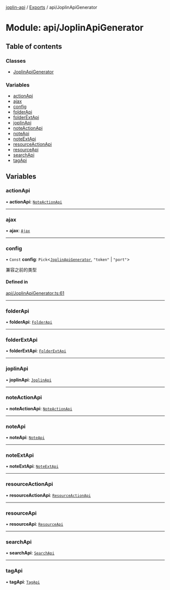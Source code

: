 [joplin-api](../README.md) / [Exports](../modules.md) / api/JoplinApiGenerator

# Module: api/JoplinApiGenerator

## Table of contents

### Classes

- [JoplinApiGenerator](../classes/api_JoplinApiGenerator.JoplinApiGenerator.md)

### Variables

- [actionApi](api_JoplinApiGenerator.md#actionapi)
- [ajax](api_JoplinApiGenerator.md#ajax)
- [config](api_JoplinApiGenerator.md#config)
- [folderApi](api_JoplinApiGenerator.md#folderapi)
- [folderExtApi](api_JoplinApiGenerator.md#folderextapi)
- [joplinApi](api_JoplinApiGenerator.md#joplinapi)
- [noteActionApi](api_JoplinApiGenerator.md#noteactionapi)
- [noteApi](api_JoplinApiGenerator.md#noteapi)
- [noteExtApi](api_JoplinApiGenerator.md#noteextapi)
- [resourceActionApi](api_JoplinApiGenerator.md#resourceactionapi)
- [resourceApi](api_JoplinApiGenerator.md#resourceapi)
- [searchApi](api_JoplinApiGenerator.md#searchapi)
- [tagApi](api_JoplinApiGenerator.md#tagapi)

## Variables

### actionApi

• **actionApi**: [`NoteActionApi`](../classes/api_NoteActionApi.NoteActionApi.md)

---

### ajax

• **ajax**: [`Ajax`](../classes/util_ajax.Ajax.md)

---

### config

• `Const` **config**: `Pick`<[`JoplinApiGenerator`](../classes/api_JoplinApiGenerator.JoplinApiGenerator.md), `"token"` \| `"port"`\>

兼容之前的类型

#### Defined in

[api/JoplinApiGenerator.ts:61](https://github.com/rxliuli/joplin-utils/blob/f2c832f/libs/joplin-api/src/api/JoplinApiGenerator.ts#L61)

---

### folderApi

• **folderApi**: [`FolderApi`](../classes/api_FolderApi.FolderApi.md)

---

### folderExtApi

• **folderExtApi**: [`FolderExtApi`](../classes/api_FolderExtApi.FolderExtApi.md)

---

### joplinApi

• **joplinApi**: [`JoplinApi`](../classes/api_JoplinApi.JoplinApi.md)

---

### noteActionApi

• **noteActionApi**: [`NoteActionApi`](../classes/api_NoteActionApi.NoteActionApi.md)

---

### noteApi

• **noteApi**: [`NoteApi`](../classes/api_NoteApi.NoteApi.md)

---

### noteExtApi

• **noteExtApi**: [`NoteExtApi`](../classes/api_NoteExtApi.NoteExtApi.md)

---

### resourceActionApi

• **resourceActionApi**: [`ResourceActionApi`](../classes/api_ResourceActionApi.ResourceActionApi.md)

---

### resourceApi

• **resourceApi**: [`ResourceApi`](../classes/api_ResourceApi.ResourceApi.md)

---

### searchApi

• **searchApi**: [`SearchApi`](../classes/api_SearchApi.SearchApi.md)

---

### tagApi

• **tagApi**: [`TagApi`](../classes/api_TagApi.TagApi.md)
